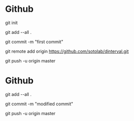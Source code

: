 # Github

git init

git add --all .

git commit -m "first commit"    

git remote add origin https://github.com/sotolab/dinterval.git 

git push -u origin master

# Github
git add --all .

git commit -m "modified commit"

git push -u origin master

